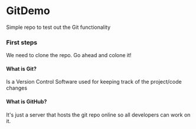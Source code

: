# GitDemo
Simple repo to test out the Git functionality

### First steps
We need to clone the repo. Go ahead and colone it!

#### What is Git?
Is a Version Control Software used for keeping track of the project/code changes

#### What is GitHub?
It's just a server that hosts the git repo online so all developers can work on it.
